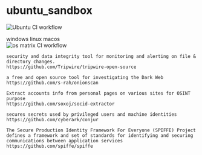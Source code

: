 # ubuntu_sandbox

![Ubuntu CI workflow](https://github.com/githubfoam/ubuntu_sandbox/workflows/Ubuntu%20CI%20workflow/badge.svg?branch=main)  

windows linux macos  
![os matrix CI workflow](https://github.com/githubfoam/ubuntu_sandbox/workflows/os%20matrix%20CI%20workflow/badge.svg?branch=main)  

~~~
security and data integrity tool for monitoring and alerting on file & directory changes.
https://github.com/Tripwire/tripwire-open-source
~~~

~~~
a free and open source tool for investigating the Dark Web
https://github.com/s-rah/onionscan

Extract accounts info from personal pages on various sites for OSINT purpose 
https://github.com/soxoj/socid-extractor
~~~

~~~
secures secrets used by privileged users and machine identities 
https://github.com/cyberark/conjur

The Secure Production Identity Framework For Everyone (SPIFFE) Project defines a framework and set of standards for identifying and securing communications between application services
https://github.com/spiffe/spiffe
~~~
